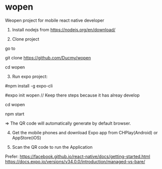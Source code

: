 # wopen
Weopen project for mobile react native developer

1. Install nodejs from https://nodejs.org/en/download/

2. Clone project

go to  <Your Directory>
  
git clone https://github.com/Ducmy/wopen

cd wopen

3. Run expo project:

#npm install -g expo-cli

#expo init wopen // Keep there steps because it has alreay develop

cd wopen

npm start



=> The QR code will automatically generate by default browser.

4. Get the mobile phones and download Expo app from CHPlay(Android) or AppStore(iOS)

5. Scan the QR code to run the Application

Prefer: https://facebook.github.io/react-native/docs/getting-started.html
https://docs.expo.io/versions/v34.0.0/introduction/managed-vs-bare/
